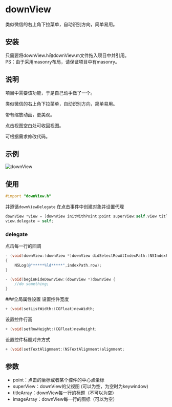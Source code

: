 # downView
类似微信的右上角下拉菜单，自动识别方向，简单易用。
## 安装
只需要将downView.h和downView.m文件拖入项目中并引用。</br>
PS：由于采用masonry布局，请保证项目中有masonry。
## 说明
项目中需要该功能，于是自己动手做了一个。

类似微信的右上角下拉菜单，自动识别方向，简单易用。

带有缩放动画，更美观。

点击视图空白处可收回视图。

可根据需求修改代码。
## 示例
![downView](https://github.com/CoolerTing/downView/blob/master/downView.gif)
## 使用

```objective-c
#import "downView.h"
```
并遵循```downViewDelegate```
在点击事件中创建对象并设置代理
```objective-c
downView *view = [downView initWithPoint:point superView:self.view titleArray:@[@"测试1",@"测试2",@"测试3"] imageArray:nil];
view.delegate = self;
```
### delegate
点击每一行的回调

```objective-c
- (void)downView:(downView *)downView didSelectRowAtIndexPath:(NSIndexPath *)indexPath
{
    NSLog(@"*****%ld*****",indexPath.row);
}
```
```objective-c
- (void)beginHideDownView:(downView *)downView {
    //do something;
}
```
###全局属性设置
设置控件宽度
```objective-c
+ (void)setListWidth:(CGFloat)newWidth;
```
设置控件行高
```objective-c
+ (void)setRowHeight:(CGFloat)newHeight;
```
设置控件标题对齐方式
```objective-c
+ (void)setTextAlignment:(NSTextAlignment)alignment;
```

## 参数
* point：点击的坐标或者某个控件的中心点坐标
* superView：downView的父视图 (可以为空，为空时为keywindow)
* titleArray：downView每一行的标题（不可以为空）
* imageArray：downView每一行的图标（可以为空）
